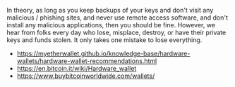 In theory, as long as you keep backups of your keys and don't visit any malicious / phishing sites, and never use remote access software, and don't install any malicious applications, then you should be fine. However, we hear from folks every day who lose, misplace, destroy, or have their private keys and funds stolen. It only takes one mistake to lose everything.

- https://myetherwallet.github.io/knowledge-base/hardware-wallets/hardware-wallet-recommendations.html
- https://en.bitcoin.it/wiki/Hardware_wallet
- https://www.buybitcoinworldwide.com/wallets/
